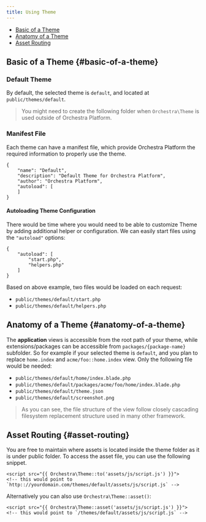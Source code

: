 ```yaml
---
title: Using Theme
---
```


* [Basic of a Theme](#basic-of-a-theme)
* [Anatomy of a Theme](#anatomy-of-a-theme)
* [Asset Routing](#asset-routing)

## Basic of a Theme {#basic-of-a-theme}

### Default Theme

By default, the selected theme is `default`, and located at `public/themes/default`.

> You might need to create the following folder when `Orchestra\Theme` is used outside of Orchestra Platform.

### Manifest File

Each theme can have a manifest file, which provide Orchestra Platform the required information to properly use the theme.

	{
		"name": "Default",
		"description": "Default Theme for Orchestra Platform",
		"author": "Orchestra Platform",
		"autoload": [
		]
	}

#### Autoloading Theme Configuration

There would be time where you would need to be able to customize Theme by adding additional helper or configuration. We can easily start files using the `"autoload"` options:

	{
		"autoload": [
			"start.php",
			"helpers.php"
		]
	}

Based on above example, two files would be loaded on each request:

* `public/themes/default/start.php`
* `public/themes/default/helpers.php`

## Anatomy of a Theme {#anatomy-of-a-theme}

The **application** views is accessible from the root path of your theme, while extensions/packages can be accessible from `packages/{package-name}` subfolder. So for example if your selected theme is `default`, and you plan to replace `home.index` and `acme/foo::home.index` view. Only the following file would be needed:

* `public/themes/default/home/index.blade.php`
* `public/themes/default/packages/acme/foo/home/index.blade.php`
* `public/themes/default/theme.json`
* `public/themes/default/screenshot.png`

> As you can see, the file structure of the view follow closely cascading filesystem replacement structure used in many other framework.

## Asset Routing {#asset-routing}

You are free to maintain where assets is located inside the theme folder as it is under public folder. To access the asset file, you can use the following snippet.

	<script src="{{ Orchestra\Theme::to('assets/js/script.js') }}">
	<!-- this would point to `http:://yourdomain.com/themes/default/assets/js/script.js` -->
	
Alternatively you can also use `Orchestra\Theme::asset()`:

	<script src="{{ Orchestra\Theme::asset('assets/js/script.js') }}">
	<!-- this would point to `/themes/default/assets/js/script.js` -->

